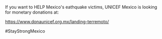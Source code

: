 

If you want to HELP
Mexico's eathquake victims, 
UNICEF Mexico is looking 
for monetary donations at:

https://www.donaunicef.org.mx/landing-terremoto/

#StayStrongMexico



